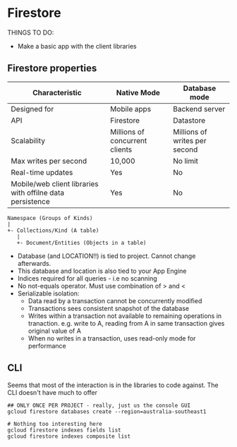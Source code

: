 # Firestore 

THINGS TO DO:
* Make a basic app with the client libraries


## Firestore properties

Characteristic |Native Mode | Database mode |
--- |----------- | ------------- |
Designed for | Mobile apps | Backend server |
API | Firestore | Datastore |
Scalability | Millions of concurrent clients | Millions of writes per second |
Max writes per second | 10,000 | No limit |
Real-time updates | Yes | No |
Mobile/web client libraries with offilne data persistence | Yes | No |


```
Namespace (Groups of Kinds)
|
+- Collections/Kind (A table)
   |
   +- Document/Entities (Objects in a table)
```

* Database (and LOCATION!!) is tied to project. Cannot change afterwards.
* This database and location is also tied to your App Engine
* Indices required for all queries - i.e no scanning
* No not-equals operator. Must use combination of > and <
* Serializable isolation:
  * Data read by a transaction cannot be concurrently modified
  * Transactions sees consistent snapshot of the database
  * Writes within a transaction not available to remaining operations in tranaction. e.g. write to A, reading from A in same transaction gives original value of A
  * When no writes in a transaction, uses read-only mode for performance


## CLI

Seems that most of the interaction is in the libraries to code against. The CLI doesn't have much to offer

```
## ONLY ONCE PER PROJECT - really, just us the console GUI
gcloud firestore databases create --region=australia-southeast1
```

```
# Nothing too interesting here
gcloud firestore indexes fields list
gcloud firestore indexes composite list
```

